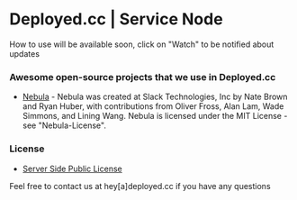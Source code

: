 # Deployed.cc | Service Node

How to use will be available soon, click on "Watch" to be notified about updates

### Awesome open-source projects that we use in Deployed.cc

- [Nebula](https://github.com/slackhq/nebula) - Nebula was created at Slack Technologies, Inc by Nate Brown and Ryan Huber, with contributions from Oliver Fross, Alan Lam, Wade Simmons, and Lining Wang. Nebula is licensed under the MIT License - see "Nebula-License".

### License

- [Server Side Public License](https://www.mongodb.com/licensing/server-side-public-license)

Feel free to contact us at hey[a]deployed.cc if you have any questions
